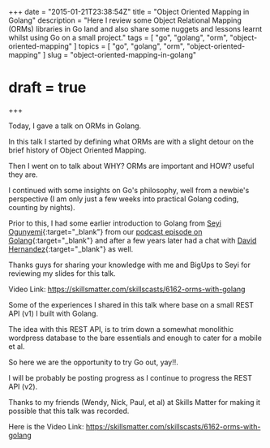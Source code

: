 +++
date        = "2015-01-21T23:38:54Z"
title       = "Object Oriented Mapping in Golang"
description = "Here I review some Object Relational Mapping (ORMs) libraries in Go land and also share some nuggets and lessons learnt whilst using Go on a small project."
tags        = [ "go", "golang", "orm", "object-oriented-mapping" ]
topics      = [ "go", "golang", "orm", "object-oriented-mapping" ]
slug        = "object-oriented-mapping-in-golang"
# draft = true
+++

Today, I gave a talk on ORMs in Golang.

In this talk I started by defining what ORMs are with a slight detour on the brief history of Object Oriented Mapping.

Then I went on to talk about WHY? ORMs are important and HOW? useful they are.

I continued with some insights on Go's philosophy, well from a newbie's perspective (I am only just a few weeks into practical Golang coding, counting by nights).

Prior to this, I had some earlier introduction to Golang from [Seyi Ogunyemi](http://micrypt.com/){:target="_blank"} from our [podcast episode on Golang](http://freeair.io/2012/08/22/Go-Lang-Chat-Free-Style-with-Seyi-Ogunyemi.html){:target="_blank"} and after a few years later had a chat with [David Hernandez](https://github.com/dahernan){:target="_blank"}  as well.

Thanks guys for sharing your knowledge with me and BigUps to Seyi for reviewing my slides for this talk.

<script async class="speakerdeck-embed" data-id="e23220596c5a4ae39a04323121eeacf2" data-ratio="1.77777777777778" src="//speakerdeck.com/assets/embed.js"></script>

Video Link: https://skillsmatter.com/skillscasts/6162-orms-with-golang

Some of the experiences I shared in this talk where base on a small REST API (v1) I built with Golang.

The idea with this REST API, is to trim down a somewhat monolithic wordpress database to the bare essentials and enough to cater for a mobile et al.

So here we are the opportunity to try Go out, yay!!.

I will be probably be posting progress as I continue to progress the REST API (v2).

Thanks to my friends (Wendy, Nick, Paul, et al) at Skills Matter for making it possible that this talk was recorded.

Here is the Video Link: https://skillsmatter.com/skillscasts/6162-orms-with-golang
